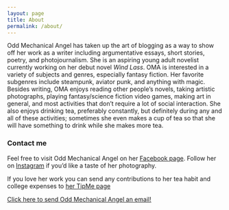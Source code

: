 ```yaml
---
layout: page
title: About
permalink: /about/
---
```


Odd Mechanical Angel has taken up the art of blogging as a way to show off her work as a writer including argumentative essays, short stories, poetry, and photojournalism. She is an aspiring young adult novelist currently working on her debut novel *Wind Lass*. OMA is interested in a variety of subjects and genres, especially fantasy fiction. Her favorite subgenres include steampunk, aviator punk, and anything with magic. Besides writing, OMA enjoys reading other people’s novels, taking artistic photographs, playing fantasy/science fiction video games, making art in general, and most activities that don’t require a lot of social interaction. She also enjoys drinking tea, preferably constantly, but definitely during any and all of these activities; sometimes she even makes a cup of tea so that she will have something to drink while she makes more tea.

### Contact me

Feel free to visit Odd Mechanical Angel on her [Facebook page](www.facebook.com/oddmechanicalangel). Follow her on [Instagram](www.instagram.com/oddmechanicalangel) if you’d like a taste of her photography. 

If you love her work you can send any contributions to her tea habit and college expenses to [her TipMe page](http://oddmechanicalangel.tip.me/)

[Click here to send Odd Mechanical Angel an email!](mailto:annique@maujean.org)
